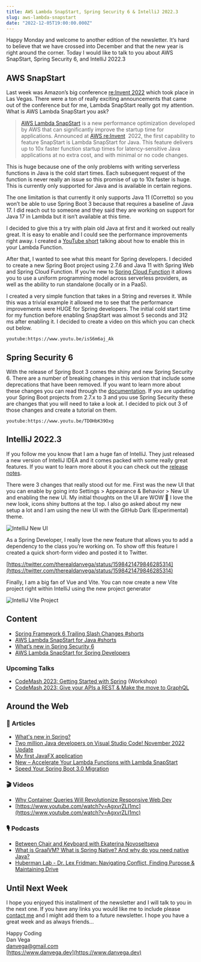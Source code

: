```yaml
---
title: AWS Lambda SnapStart, Spring Security 6 & IntelliJ 2022.3
slug: aws-lambda-snapstart
date: "2022-12-05T19:00:00.000Z"
---
```


Happy Monday and welcome to another edition of the newsletter. It’s hard to believe that we have crossed into December and that the new year is right around the corner. Today I would like to talk to you about AWS SnapStart, Spring Security 6, and IntelliJ 2022.3

## AWS SnapStart

Last week was Amazon’s big conference [re:Invent 2022](https://reinvent.awsevents.com/) which took place in Las Vegas. There were a ton of really exciting announcements that came out of the conference but for me, Lambda SnapStart really got my attention. What is AWS Lambda SnapStart you ask?

> [AWS Lambda SnapStart](https://docs.aws.amazon.com/lambda/latest/dg/snapstart.html) is a new performance optimization developed by AWS that can significantly improve the startup time for applications. Announced at [AWS re:Invent](https://reinvent.awsevents.com/)
>  2022, the first capability to feature SnapStart is Lambda SnapStart for Java. This feature delivers up to 10x faster function startup times for latency-sensitive Java applications at no extra cost, and with minimal or no code changes.

This is huge because one of the only problems with writing serverless functions in Java is the cold start times. Each subsequent request of the function is never really an issue so this promise of up to 10x faster is huge. This is currently only supported for Java and is available in certain regions.

The one limitation is that currently it only supports Java 11 (Corretto) so you won’t be able to use Spring Boot 3 because that requires a baseline of Java 17. I did reach out to someone and they said they are working on support for Java 17 in Lambda but it isn’t available at this time.

I decided to give this a try with plain old Java at first and it worked out really great. It is easy to enable and I could see the performance improvements right away. I created a [YouTube short](https://www.youtube.com/shorts/L2oJ-nL-Zfk) talking about how to enable this in your Lambda Function.

After that, I wanted to see what this meant for Spring developers. I decided to create a new Spring Boot project using 2.7.6 and Java 11 with Spring Web and Spring Cloud Function. If you’re new to [Spring Cloud Function](https://spring.io/projects/spring-cloud-function) it allows you to use a uniform programming model across serverless providers, as well as the ability to run standalone (locally or in a PaaS).

I created a very simple function that takes in a String and reverses it. While this was a trivial example it allowed me to see that the performance improvements were HUGE for Spring developers. The initial cold start time for my function before enabling SnapStart was almost 5 seconds and 312 ms after enabling it. I decided to create a video on this which you can check out below.

`youtube:https://www.youtu.be/isS6m6aj_Ak`

## Spring Security 6

With the release of Spring Boot 3 comes the shiny and new Spring Security 6. There are a number of breaking changes in this version that include some deprecations that have been removed. If you want to learn more about these changes you can read through the [documentation](https://docs.spring.io/spring-security/reference/whats-new.html). If you are updating your Spring Boot projects from 2.7.x to 3 and you use Spring Security these are changes that you will need to take a look at. I decided to pick out 3 of those changes and create a tutorial on them.

`youtube:https://www.youtu.be/TDOHbK39Oxg`

## IntelliJ 2022.3

If you follow me you know that I am a huge fan of IntelliJ. They just released a new version of IntelliJ IDEA and it comes packed with some really great features. If you want to learn more about it you can check out the [release notes](https://blog.jetbrains.com/idea/2022/11/intellij-idea-2022-3/).

There were 3 changes that really stood out for me. First was the new UI that you can enable by going into Settings > Appearance & Behavior > New UI and enabling the new UI. My initial thoughts on the UI are WOW 🤩 I love the new look, icons shiny buttons at the top. I also go asked about my new setup a lot and I am using the new UI with the GitHub Dark (Experimental) theme.

![IntelliJ New UI](/images/newsletter/2022/12/05/intellij_new_ui_2.jpeg)

As a Spring Developer, I really love the new feature that allows you to add a dependency to the class you’re working on. To show off this feature I created a quick short-form video and posted it to Twitter.

[https://twitter.com/therealdanvega/status/1598421479846285314](https://twitter.com/therealdanvega/status/1598421479846285314)

Finally, I am a big fan of Vue and Vite. You can now create a new Vite project right within IntelliJ using the new project generator

![IntelliJ Vite Project](/images/newsletter/2022/12/05/intellij_vite.jpeg)

## Content

- [Spring Framework 6 Trailing Slash Changes #shorts](https://www.youtube.com/shorts/C_njlumpFc4)
- [AWS Lambda SnapStart for Java #shorts](https://www.youtube.com/shorts/L2oJ-nL-Zfk)
- [What’s new in Spring Security 6](https://www.youtube.com/watch?v=TDOHbK39Oxg)
- [AWS Lambda SnapStart for Spring Developers](https://www.youtube.com/watch?v=isS6m6aj_Ak)

### Upcoming Talks

- [CodeMash 2023: Getting Started with Spring](https://www.codemash.org/session-details/?id=380331) (Workshop)
- [CodeMash 2023: Give your APIs a REST & Make the move to GraphQL](https://www.codemash.org/session-details/?id=380324)

## Around the Web

### 📝 Articles

- [What's new in Spring?](https://maciejwalkowiak.com/blog/whats-new-in-spring/)
- [Two million Java developers on Visual Studio Code! November 2022 Update](https://devblogs.microsoft.com/java/two-million-java-developers-on-visual-studio-code-november-2022-update/)
- [My first JavaFX application](https://medium.com/javarevisited/my-first-javafx-application-ee70a1d48cb3)
- [New – Accelerate Your Lambda Functions with Lambda SnapStart](https://aws.amazon.com/de/blogs/aws/new-accelerate-your-lambda-functions-with-lambda-snapstart/)
- [Speed Your Spring Boot 3.0 Migration](https://www.moderne.io/blog/speed-your-spring-boot-3-0-migration)

### 🎬 Videos

- [Why Container Queries Will Revolutionize Responsive Web Dev](https://www.youtube.com/watch?v=ypN-Uwshc5M)
- [https://www.youtube.com/watch?v=AgxvrZLI1mc](https://www.youtube.com/watch?v=AgxvrZLI1mc)

### 🎙 Podcasts

- [Between Chair and Keyboard with Ekaterina Novoseltseva](https://www.youtube.com/watch?v=WP0063oIyJ0)
- [What is GraalVM? What is Spring Native? And why do you need native Java?](https://www.tanzutalk.com/e/what-is-graavm-what-is-spring-native-and-why-do-you-need-native-java/)
- [Huberman Lab - Dr. Lex Fridman: Navigating Conflict, Finding Purpose & Maintaining Drive](https://hubermanlab.com/dr-lex-fridman-navigating-conflict-finding-purpose-and-maintaining-drive/)

## Until Next Week

I hope you enjoyed this installment of the newsletter and I will talk to you in the next one. If you have any links you would like me to include please [contact me](http://twitter.com/therealdanvega) and I might add them to a future newsletter. I hope you have a great week and as always friends...

Happy Coding<br/>
Dan Vega<br/>
danvega@gmail.com<br/>
[https://www.danvega.dev](https://www.danvega.dev)

